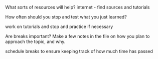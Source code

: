 What sorts of resources will help?
internet - find sources and tutorials

How often should you stop and test what you just learned?

work on tutorials and stop and practice if necessary

Are breaks important? Make a few notes in the file on how you plan to approach the topic, and why.

schedule breaks to ensure keeping track of how much time has passed